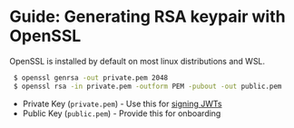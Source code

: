 # Guide: Generating RSA keypair with OpenSSL

OpenSSL is installed by default on most linux distributions and WSL.

```sh
 $ openssl genrsa -out private.pem 2048
 $ openssl rsa -in private.pem -outform PEM -pubout -out public.pem  
```

- Private Key (`private.pem`) - Use this for [signing JWTs](/README.md)
- Public Key (`public.pem`) - Provide this for onboarding  
